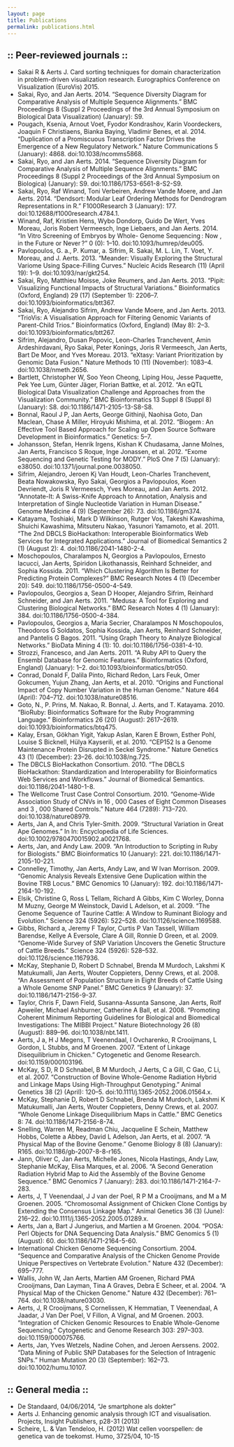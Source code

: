 ```yaml
---
layout: page
title: Publications
permalink: publications.html
---
```

## :: Peer-reviewed journals ::

* Sakai R & Aerts J. Card sorting techniques for domain characterization in problem-driven visualization research. Eurographics Conference on Visualization (EuroVis) 2015.
* Sakai, Ryo, and Jan Aerts. 2014. “Sequence Diversity Diagram for Comparative Analysis of Multiple Sequence Alignments.” BMC Proceedings 8 (Suppl 2 Proceedings of the 3rd Annual Symposium on Biological Data Visualization) (January): S9.
* Pougach, Ksenia, Arnout Voet, Fyodor Kondrashov, Karin Voordeckers, Joaquin F Christiaens, Bianka Baying, Vladimir Benes, et al. 2014. “Duplication of a Promiscuous Transcription Factor Drives the Emergence of a New Regulatory Network.” Nature Communications 5 (January): 4868. doi:10.1038/ncomms5868.
* Sakai, Ryo, and Jan Aerts. 2014. “Sequence Diversity Diagram for Comparative Analysis of Multiple Sequence Alignments.” BMC Proceedings 8 (Suppl 2 Proceedings of the 3rd Annual Symposium on Biologica) (January): S9. doi:10.1186/1753-6561-8-S2-S9.
* Sakai, Ryo, Raf Winand, Toni Verbeiren, Andrew Vande Moere, and Jan Aerts. 2014. “Dendsort: Modular Leaf Ordering Methods for Dendrogram Representations in R.” F1000Research 3 (January): 177. doi:10.12688/f1000research.4784.1.
* Winand, Raf, Kristien Hens, Wybo Dondorp, Guido De Wert, Yves Moreau, Joris Robert Vermeesch, Inge Liebaers, and Jan Aerts. 2014. “In Vitro Screening of Embryos by Whole- Genome Sequencing : Now , in the Future or Never ?” 0 (0): 1–10. doi:10.1093/humrep/deu005.
* Pavlopoulos, G. a., P. Kumar, a. Sifrim, R. Sakai, M. L. Lin, T. Voet, Y. Moreau, and J. Aerts. 2013. “Meander: Visually Exploring the Structural Variome Using Space-Filling Curves.” Nucleic Acids Research (11) (April 19): 1–9. doi:10.1093/nar/gkt254.
* Sakai, Ryo, Matthieu Moisse, Joke Reumers, and Jan Aerts. 2013. “Pipit: Visualizing Functional Impacts of Structural Variations.” Bioinformatics (Oxford, England) 29 (17) (September 1): 2206–7. doi:10.1093/bioinformatics/btt367.
* Sakai, Ryo, Alejandro Sifrim, Andrew Vande Moere, and Jan Aerts. 2013. “TrioVis: A Visualisation Approach for Filtering Genomic Variants of Parent-Child Trios.” Bioinformatics (Oxford, England) (May 8): 2–3. doi:10.1093/bioinformatics/btt267.
* Sifrim, Alejandro, Dusan Popovic, Leon-Charles Tranchevent, Amin Ardeshirdavani, Ryo Sakai, Peter Konings, Joris R Vermeesch, Jan Aerts, Bart De Moor, and Yves Moreau. 2013. “eXtasy: Variant Prioritization by Genomic Data Fusion.” Nature Methods 10 (11) (November): 1083–4. doi:10.1038/nmeth.2656.
* Bartlett, Christopher W, Soo Yeon Cheong, Liping Hou, Jesse Paquette, Pek Yee Lum, Günter Jäger, Florian Battke, et al. 2012. “An eQTL Biological Data Visualization Challenge and Approaches from the Visualization Community.” BMC Bioinformatics 13 Suppl 8 (Suppl 8) (January): S8. doi:10.1186/1471-2105-13-S8-S8.
* Bonnal, Raoul J P, Jan Aerts, George Githinji, Naohisa Goto, Dan Maclean, Chase A Miller, Hiroyuki Mishima, et al. 2012. “Biogem : An Effective Tool Based Approach for Scaling up Open Source Software Development in Bioinformatics.” Genetics: 5–7.
* Johansson, Stefan, Henrik Irgens, Kishan K Chudasama, Janne Molnes, Jan Aerts, Francisco S Roque, Inge Jonassen, et al. 2012. “Exome Sequencing and Genetic Testing for MODY.” PloS One 7 (5) (January): e38050. doi:10.1371/journal.pone.0038050.
* Sifrim, Alejandro, Jeroen Kj Van Houdt, Leon-Charles Tranchevent, Beata Nowakowska, Ryo Sakai, Georgios a Pavlopoulos, Koen Devriendt, Joris R Vermeesch, Yves Moreau, and Jan Aerts. 2012. “Annotate-It: A Swiss-Knife Approach to Annotation, Analysis and Interpretation of Single Nucleotide Variation in Human Disease.” Genome Medicine 4 (9) (September 26): 73. doi:10.1186/gm374.
* Katayama, Toshiaki, Mark D Wilkinson, Rutger Vos, Takeshi Kawashima, Shuichi Kawashima, Mitsuteru Nakao, Yasunori Yamamoto, et al. 2011. “The 2nd DBCLS BioHackathon: Interoperable Bioinformatics Web Services for Integrated Applications.” Journal of Biomedical Semantics 2 (1) (August 2): 4. doi:10.1186/2041-1480-2-4.
* Moschopoulos, Charalampos N, Georgios a Pavlopoulos, Ernesto Iacucci, Jan Aerts, Spiridon Likothanassis, Reinhard Schneider, and Sophia Kossida. 2011. “Which Clustering Algorithm Is Better for Predicting Protein Complexes?” BMC Research Notes 4 (1) (December 20): 549. doi:10.1186/1756-0500-4-549.
* Pavlopoulos, Georgios a, Sean D Hooper, Alejandro Sifrim, Reinhard Schneider, and Jan Aerts. 2011. “Medusa: A Tool for Exploring and Clustering Biological Networks.” BMC Research Notes 4 (1) (January): 384. doi:10.1186/1756-0500-4-384.
* Pavlopoulos, Georgios a, Maria Secrier, Charalampos N Moschopoulos, Theodoros G Soldatos, Sophia Kossida, Jan Aerts, Reinhard Schneider, and Pantelis G Bagos. 2011. “Using Graph Theory to Analyze Biological Networks.” BioData Mining 4 (1): 10. doi:10.1186/1756-0381-4-10.
* Strozzi, Francesco, and Jan Aerts. 2011. “A Ruby API to Query the Ensembl Database for Genomic Features.” Bioinformatics (Oxford, England) (January): 1–2. doi:10.1093/bioinformatics/btr050.
* Conrad, Donald F, Dalila Pinto, Richard Redon, Lars Feuk, Omer Gokcumen, Yujun Zhang, Jan Aerts, et al. 2010. “Origins and Functional Impact of Copy Number Variation in the Human Genome.” Nature 464 (April): 704–712. doi:10.1038/nature08516.
* Goto, N., P. Prins, M. Nakao, R. Bonnal, J. Aerts, and T. Katayama. 2010. “BioRuby: Bioinformatics Software for the Ruby Programming Language.” Bioinformatics 26 (20) (August): 2617–2619. doi:10.1093/bioinformatics/btq475.
* Kalay, Ersan, Gökhan Yigit, Yakup Aslan, Karen E Brown, Esther Pohl, Louise S Bicknell, Hülya Kayserili, et al. 2010. “CEP152 Is a Genome Maintenance Protein Disrupted in Seckel Syndrome.” Nature Genetics 43 (1) (December): 23–26. doi:10.1038/ng.725.
* The DBCLS BioHackathon Consortium. 2010. “The DBCLS BioHackathon: Standardization and Interoperability for Bioinformatics Web Services and Workflows.” Journal of Biomedical Semantics. doi:10.1186/2041-1480-1-8.
* The Wellcome Trust Case Control Consortium. 2010. “Genome-Wide Association Study of CNVs in 16 , 000 Cases of Eight Common Diseases and 3 , 000 Shared Controls.” Nature 464 (7289): 713–720. doi:10.1038/nature08979.
* Aerts, Jan A, and Chris Tyler-Smith. 2009. “Structural Variation in Great Ape Genomes.” In In: Encyclopedia of Life Sciences. doi:10.1002/9780470015902.a0021768.
* Aerts, Jan, and Andy Law. 2009. “An Introduction to Scripting in Ruby for Biologists.” BMC Bioinformatics 10 (January): 221. doi:10.1186/1471-2105-10-221.
* Connelley, Timothy, Jan Aerts, Andy Law, and W Ivan Morrison. 2009. “Genomic Analysis Reveals Extensive Gene Duplication within the Bovine TRB Locus.” BMC Genomics 10 (January): 192. doi:10.1186/1471-2164-10-192.
* Elsik, Christine G, Ross L Tellam, Richard A Gibbs, Kim C Worley, Donna M Muzny, George M Weinstock, David L Adelson, et al. 2009. “The Genome Sequence of Taurine Cattle: A Window to Ruminant Biology and Evolution.” Science 324 (5926): 522–528. doi:10.1126/science.1169588.
* Gibbs, Richard a, Jeremy F Taylor, Curtis P Van Tassell, William Barendse, Kellye A Eversole, Clare A Gill, Ronnie D Green, et al. 2009. “Genome-Wide Survey of SNP Variation Uncovers the Genetic Structure of Cattle Breeds.” Science 324 (5926): 528–532. doi:10.1126/science.1167936.
* McKay, Stephanie D, Robert D Schnabel, Brenda M Murdoch, Lakshmi K Matukumalli, Jan Aerts, Wouter Coppieters, Denny Crews, et al. 2008. “An Assessment of Population Structure in Eight Breeds of Cattle Using a Whole Genome SNP Panel.” BMC Genetics 9 (January): 37. doi:10.1186/1471-2156-9-37.
* Taylor, Chris F, Dawn Field, Susanna-Assunta Sansone, Jan Aerts, Rolf Apweiler, Michael Ashburner, Catherine A Ball, et al. 2008. “Promoting Coherent Minimum Reporting Guidelines for Biological and Biomedical Investigations: The MIBBI Project.” Nature Biotechnology 26 (8) (August): 889–96. doi:10.1038/nbt.1411.
* Aerts, J a, H J Megens, T Veenendaal, I Ovcharenko, R Crooijmans, L Gordon, L Stubbs, and M Groenen. 2007. “Extent of Linkage Disequilibrium in Chicken.” Cytogenetic and Genome Research. doi:10.1159/000103196.
* McKay, S D, R D Schnabel, B M Murdoch, J Aerts, C a Gill, C Gao, C Li, et al. 2007. “Construction of Bovine Whole-Genome Radiation Hybrid and Linkage Maps Using High-Throughput Genotyping.” Animal Genetics 38 (2) (April): 120–5. doi:10.1111/j.1365-2052.2006.01564.x.
* McKay, Stephanie D, Robert D Schnabel, Brenda M Murdoch, Lakshmi K Matukumalli, Jan Aerts, Wouter Coppieters, Denny Crews, et al. 2007. “Whole Genome Linkage Disequilibrium Maps in Cattle.” BMC Genetics 8: 74. doi:10.1186/1471-2156-8-74.
* Snelling, Warren M, Readman Chiu, Jacqueline E Schein, Matthew Hobbs, Colette a Abbey, David L Adelson, Jan Aerts, et al. 2007. “A Physical Map of the Bovine Genome.” Genome Biology 8 (8) (January): R165. doi:10.1186/gb-2007-8-8-r165.
* Jann, Oliver C, Jan Aerts, Michelle Jones, Nicola Hastings, Andy Law, Stephanie McKay, Elisa Marques, et al. 2006. “A Second Generation Radiation Hybrid Map to Aid the Assembly of the Bovine Genome Sequence.” BMC Genomics 7 (January): 283. doi:10.1186/1471-2164-7-283.
* Aerts, J, T Veenendaal, J J van der Poel, R P M a Crooijmans, and M a M Groenen. 2005. “Chromosomal Assignment of Chicken Clone Contigs by Extending the Consensus Linkage Map.” Animal Genetics 36 (3) (June): 216–22. doi:10.1111/j.1365-2052.2005.01289.x.
* Aerts, Jan a, Bart J Jungerius, and Martien a M Groenen. 2004. “POSA: Perl Objects for DNA Sequencing Data Analysis.” BMC Genomics 5 (1) (August): 60. doi:10.1186/1471-2164-5-60.
* International Chicken Genome Sequencing Consortium. 2004. “Sequence and Comparative Analysis of the Chicken Genome Provide Unique Perspectives on Vertebrate Evolution.” Nature 432 (December): 695–777.
* Wallis, John W, Jan Aerts, Martien AM Groenen, Richard PMA Crooijmans, Dan Layman, Tina A Graves, Debra E Scheer, et al. 2004. “A Physical Map of the Chicken Genome.” Nature 432 (December): 761–764. doi:10.1038/nature03030.
* Aerts, J, R Crooijmans, S Cornelissen, K Hemmatian, T Veenendaal, A Jaadar, J Van Der Poel, V Fillon, A Vignal, and M Groenen. 2003. “Integration of Chicken Genomic Resources to Enable Whole-Genome Sequencing.” Cytogenetic and Genome Research 303: 297–303. doi:10.1159/000075766.
* Aerts, Jan, Yves Wetzels, Nadine Cohen, and Jeroen Aerssens. 2002. “Data Mining of Public SNP Databases for the Selection of Intragenic SNPs.” Human Mutation 20 (3) (September): 162–73. doi:10.1002/humu.10107.

## :: General media ::

* De Standaard, 04/06/2014, “Je smartphone als dokter”
* Aerts J. Enhancing genomic analysis through ICT and visualisation. Projects, Insight Publishers, p28-31 (2013)
* Scheire, L. & Van Tendeloo, H. (2012) Wat cellen voorspellen: de genetica van de toekomst. Humo, 3725/04, 10-15
